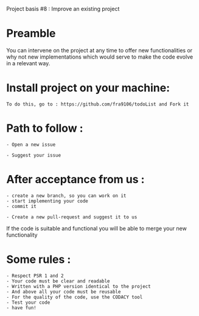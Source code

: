 Project basis #8 : Improve an existing project 

# Preamble
You can intervene on the project at any time to offer new functionalities or
why not new implementations which would serve to make the code evolve in a relevant way.
# Install project on your machine:
```
To do this, go to : https://github.com/fra9106/todoList and Fork it 
```
# Path to follow :
```
- Open a new issue
```
```
- Suggest your issue 
```
 # After acceptance from us : 
```
- create a new branch, so you can work on it 
- start implementing your code
- commit it
```
```
- Create a new pull-request and suggest it to us
```
If the code is suitable and functional you will be able to merge your new functionality
# Some rules :
```
- Respect PSR 1 and 2
- Your code must be clear and readable
- Written with a PHP version identical to the project
- And above all your code must be reusable
- For the quality of the code, use the CODACY tool
- Test your code 
- have fun!
```